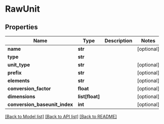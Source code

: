 # RawUnit

## Properties
Name | Type | Description | Notes
------------ | ------------- | ------------- | -------------
**name** | **str** |  | [optional] 
**type** | **str** |  | 
**unit_type** | **str** |  | [optional] 
**prefix** | **str** |  | [optional] 
**elements** | **str** |  | [optional] 
**conversion_factor** | **float** |  | [optional] 
**dimensions** | **list[float]** |  | [optional] 
**conversion_baseunit_index** | **int** |  | [optional] 

[[Back to Model list]](../README.md#documentation-for-models) [[Back to API list]](../README.md#documentation-for-api-endpoints) [[Back to README]](../README.md)


